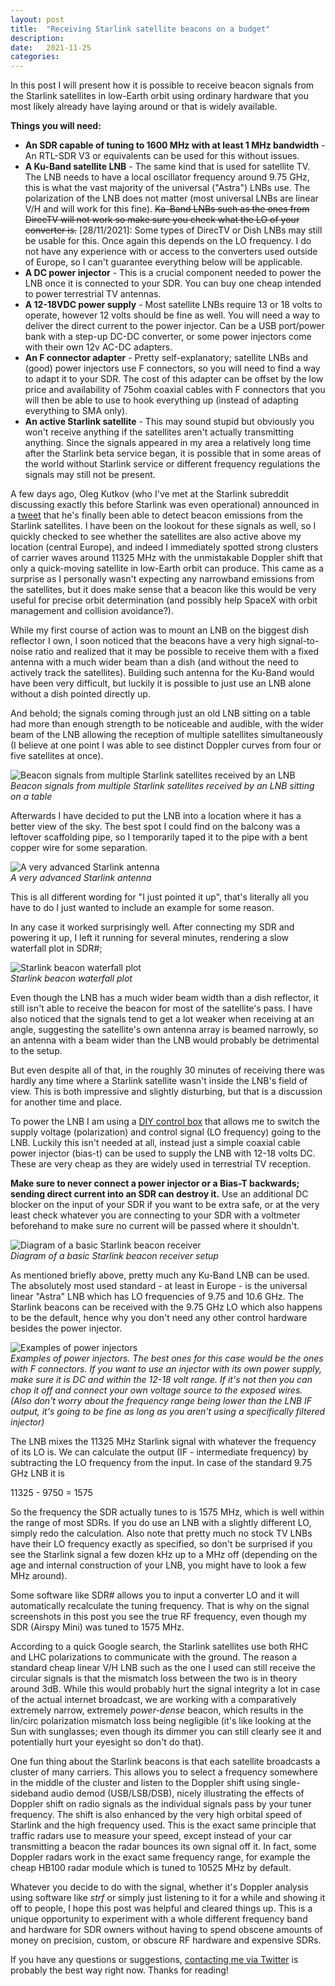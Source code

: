 ```yaml
---
layout: post
title:  "Receiving Starlink satellite beacons on a budget"
description:
date:   2021-11-25
categories: 
---
```

In this post I will present how it is possible to receive beacon signals from the Starlink satellites in low-Earth orbit using ordinary hardware that you most likely already have laying around or that is widely available.  

**Things you will need:**
* **An SDR capable of tuning to 1600 MHz with at least 1 MHz bandwidth** - An RTL-SDR V3 or equivalents can be used for this without issues.
* **A Ku-Band satellite LNB** - The same kind that is used for satellite TV. The LNB needs to have a local oscillator frequency around 9.75 GHz, this is what the vast majority of the universal ("Astra") LNBs use. The polarization of the LNB does not matter (most universal LNBs are linear V/H and will work for this fine). ~~Ka-Band LNBs such as the ones from DirecTV will not work so make sure you check what the LO of your converter is.~~  [28/11/2021]: Some types of DirecTV or Dish LNBs may still be usable for this. Once again this depends on the LO frequency. I do not have any experience with or access to the converters used outside of Europe, so I can't guarantee everything below will be applicable.  
* **A DC power injector** - This is a crucial component needed to power the LNB once it is connected to your SDR. You can buy one cheap intended to power terrestrial TV antennas.
* **A 12-18VDC power supply** - Most satellite LNBs require 13 or 18 volts to operate, however 12 volts should be fine as well. You will need a way to deliver the direct current to the power injector. Can be a USB port/power bank with a step-up DC-DC converter, or some power injectors come with their own 12v AC-DC adapters.
* **An F connector adapter** - Pretty self-explanatory; satellite LNBs and (good) power injectors use F connectors, so you will need to find a way to adapt it to your SDR. The cost of this adapter can be offset by the low price and availability of 75ohm coaxial cables with F connectors that you will then be able to use to hook everything up (instead of adapting everything to SMA only).
* **An active Starlink satellite** - This may sound stupid but obviously you won't receive anything if the satellites aren't actually transmitting anything. Since the signals appeared in my area a relatively long time after the Starlink beta service began, it is possible that in some areas of the world without Starlink service or different frequency regulations the signals may still not be present.

A few days ago, Oleg Kutkov (who I've met at the Starlink subreddit discussing exactly this before Starlink was even operational) announced in a [tweet](https://twitter.com/olegkutkov/status/1459842850569342977) that he's finally been able to detect beacon emissions from the Starlink satellites. I have been on the lookout for these signals as well, so I quickly checked to see whether the satellites are also active above my location (central Europe), and indeed I immediately spotted strong clusters of carrier waves around 11325 MHz with the unmistakable Doppler shift that only a quick-moving satellite in low-Earth orbit can produce. This came as a surprise as I personally wasn't expecting any narrowband emissions from the satellites, but it does make sense that a beacon like this would be very useful for precise orbit determination (and possibly help SpaceX with orbit management and collision avoidance?).  

While my first course of action was to mount an LNB on the biggest dish reflector I own, I soon noticed that the beacons have a very high signal-to-noise ratio and realized that it may be possible to receive them with a fixed antenna with a much wider beam than a dish (and without the need to actively track the satellites). Building such antenna for the Ku-Band would have been very difficult, but luckily it is possible to just use an LNB alone without a dish pointed directly up.

And behold; the signals coming through just an old LNB sitting on a table had more than enough strength to be noticeable and audible, with the wider beam of the LNB allowing the reception of multiple satellites simultaneously (I believe at one point I was able to see distinct Doppler curves from four or five satellites at once).

![Beacon signals from multiple Starlink satellites received by an LNB](https://raw.githubusercontent.com/sgcderek/sgcderek.github.io/main/images/starlink-beacon-receiver/fft-short.png)  
*Beacon signals from multiple Starlink satellites received by an LNB sitting on a table*

Afterwards I have decided to put the LNB into a location where it has a better view of the sky. The best spot I could find on the balcony was a leftover scaffolding pipe, so I temporarily taped it to the pipe with a bent copper wire for some separation.

![A very advanced Starlink antenna](https://raw.githubusercontent.com/sgcderek/sgcderek.github.io/main/images/starlink-beacon-receiver/lnb.png)  
*A very advanced Starlink antenna*

This is all different wording for "I just pointed it up", that's literally all you have to do I just wanted to include an example for some reason.

In any case it worked surprisingly well. After connecting my SDR and powering it up, I left it running for several minutes, rendering a slow waterfall plot in SDR#;

![Starlink beacon waterfall plot](https://raw.githubusercontent.com/sgcderek/sgcderek.github.io/main/images/starlink-beacon-receiver/fft-long.png)  
*Starlink beacon waterfall plot*

Even though the LNB has a much wider beam width than a dish reflector, it still isn't able to receive the beacon for most of the satellite's pass. I have also noticed that the signals tend to get a lot weaker when receiving at an angle, suggesting the satellite's own antenna array is beamed narrowly, so an antenna with a beam wider than the LNB would probably be detrimental to the setup.

But even despite all of that, in the roughly 30 minutes of receiving there was hardly any time where a Starlink satellite wasn't inside the LNB's field of view. This is both impressive and slightly disturbing, but that is a discussion for another time and place.

To power the LNB I am using a [DIY control box](https://twitter.com/dereksgc/status/1414712716502126593) that allows me to switch the supply voltage (polarization) and control signal (LO frequency) going to the LNB. Luckily this isn't needed at all, instead just a simple coaxial cable power injector (bias-t) can be used to supply the LNB with 12-18 volts DC. These are very cheap as they are widely used in terrestrial TV reception.

**Make sure to never connect a power injector or a Bias-T backwards; sending direct current into an SDR can destroy it.** Use an additional DC blocker on the input of your SDR if you want to be extra safe, or at the very least check whatever you are connecting to your SDR with a voltmeter beforehand to make sure no current will be passed where it shouldn't.

![Diagram of a basic Starlink beacon receiver](https://raw.githubusercontent.com/sgcderek/sgcderek.github.io/main/images/starlink-beacon-receiver/diagram.png)  
*Diagram of a basic Starlink beacon receiver setup*

As mentioned briefly above, pretty much any Ku-Band LNB can be used. The absolutely most used standard - at least in Europe - is the universal linear "Astra" LNB which has LO frequencies of 9.75 and 10.6 GHz. The Starlink beacons can be received with the 9.75 GHz LO which also happens to be the default, hence why you don't need any other control hardware besides the power injector.

![Examples of power injectors](https://raw.githubusercontent.com/sgcderek/sgcderek.github.io/main/images/4/injectors.jpeg)  
*Examples of power injectors. The best ones for this case would be the ones with F connectors. If you want to use an injector with its own power supply, make sure it is DC and within the 12-18 volt range. If it's not then you can chop it off and connect your own voltage source to the exposed wires. (Also don't worry about the frequency range being lower than the LNB IF output, it's going to be fine as long as you aren't using a specifically filtered injector)*

The LNB mixes the 11325 MHz Starlink signal with whatever the frequency of its LO is. We can calculate the output (IF - intermediate frequency) by subtracting the LO frequency from the input. In case of the standard 9.75 GHz LNB it is

11325 - 9750 = 1575

So the frequency the SDR actually tunes to is 1575 MHz, which is well within the range of most SDRs. If you do use an LNB with a slightly different LO, simply redo the calculation. Also note that pretty much no stock TV LNBs have their LO frequency exactly as specified, so don't be surprised if you see the Starlink signal a few dozen kHz up to a MHz off (depending on the age and internal construction of your LNB, you might have to look a few MHz around).

Some software like SDR# allows you to input a converter LO and it will automatically recalculate the tuning frequency. That is why on the signal screenshots in this post you see the true RF frequency, even though my SDR (Airspy Mini) was tuned to 1575 MHz.

According to a quick Google search, the Starlink satellites use both RHC and LHC polarizations to communicate with the ground. The reason a standard cheap linear V/H LNB such as the one I used can still receive the circular signals is that the mismatch loss between the two is in theory around 3dB. While this would probably hurt the signal integrity a lot in case of the actual internet broadcast, we are working with a comparatively extremely narrow, extremely *power-dense* beacon, which results in the lin/circ polarization mismatch loss being negligible (it's like looking at the Sun with sunglasses; even though its dimmer you can still clearly see it and potentially hurt your eyesight so don't do that).

One fun thing about the Starlink beacons is that each satellite broadcasts a cluster of many carriers. This allows you to select a frequency somewhere in the middle of the cluster and listen to the Doppler shift using single-sideband audio demod (USB/LSB/DSB), nicely illustrating the effects of Doppler shift on radio signals as the individual signals pass by your tuner frequency. The shift is also enhanced by the very high orbital speed of Starlink and the high frequency used. This is the exact same principle that traffic radars use to measure your speed, except instead of your car transmitting a beacon the radar bounces its own signal off it. In fact, some Doppler radars work in the exact same frequency range, for example the cheap HB100 radar module which is tuned to 10525 MHz by default.

Whatever you decide to do with the signal, whether it's Doppler analysis using software like *strf* or simply just listening to it for a while and showing it off to people, I hope this post was helpful and cleared things up. This is a unique opportunity to experiment with a whole different frequency band and hardware for SDR owners without having to spend obscene amounts of money on precision, custom, or obscure RF hardware and expensive SDRs.

If you have any questions or suggestions, [contacting me via Twitter](https://twitter.com/dereksgc) is probably the best way right now. Thanks for reading!
